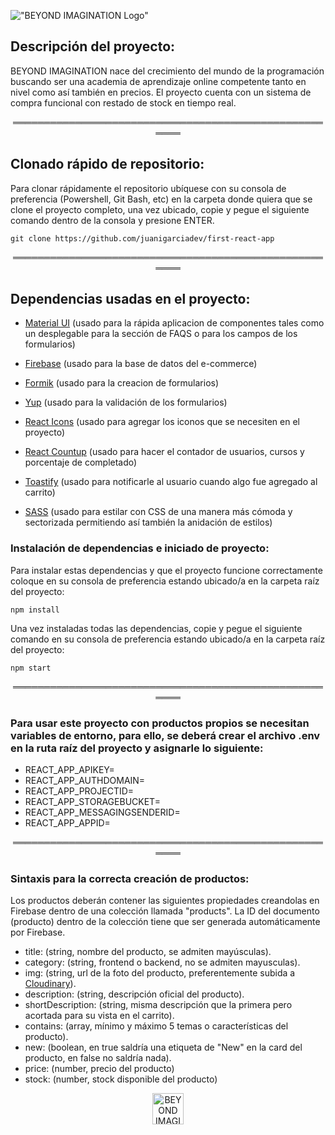 !["BEYOND IMAGINATION Logo"](https://res.cloudinary.com/diruiumfk/image/upload/v1680216082/beyond-imagination-full_jxvtga.png)

## Descripción del proyecto:

BEYOND IMAGINATION nace del crecimiento del mundo de la programación buscando ser una academia de aprendizaje online competente tanto en nivel como así también en precios. El proyecto cuenta con un sistema de compra funcional con restado de stock en tiempo real.

<p align="center">
══════════════════════════════════════════════════════
</p>

## Clonado rápido de repositorio:

Para clonar rápidamente el repositorio ubíquese con su consola de preferencia (Powershell, Git Bash, etc) en la carpeta donde quiera que se clone el proyecto completo, una vez ubicado, copie y pegue el siguiente comando dentro de la consola y presione ENTER.

```
git clone https://github.com/juanigarciadev/first-react-app
```

<p align="center">
══════════════════════════════════════════════════════
</p>

## Dependencias usadas en el proyecto:

- [Material UI](https://mui.com/) (usado para la rápida aplicacion de componentes tales como un desplegable para la sección de FAQS o para los campos de los formularios)

- [Firebase](https://firebase.google.com/) (usado para la base de datos del e-commerce)

- [Formik](https://formik.org/) (usado para la creacion de formularios)

- [Yup](https://www.npmjs.com/package/yup) (usado para la validación de los formularios)

- [React Icons](https://react-icons.github.io/react-icons) (usado para agregar los iconos que se necesiten en el proyecto)

- [React Countup](https://www.npmjs.com/package/react-countup) (usado para hacer el contador de usuarios, cursos y porcentaje de completado)

- [Toastify]() (usado para notificarle al usuario cuando algo fue agregado al carrito)

- [SASS]() (usado para estilar con CSS de una manera más cómoda y sectorizada permitiendo así también la anidación de estilos)

### Instalación de dependencias e iniciado de proyecto:

Para instalar estas dependencias y que el proyecto funcione correctamente coloque en su consola de preferencia estando ubicado/a en la carpeta raíz del proyecto:

```
npm install
```

Una vez instaladas todas las dependencias, copie y pegue el siguiente comando en su consola de preferencia estando ubicado/a en la carpeta raíz del proyecto:

```
npm start
```

<p align="center">
══════════════════════════════════════════════════════
</p>

### Para usar este proyecto con productos propios se necesitan variables de entorno, para ello, se deberá crear el archivo .env en la ruta raíz del proyecto y asignarle lo siguiente:

- REACT_APP_APIKEY=
- REACT_APP_AUTHDOMAIN=
- REACT_APP_PROJECTID=
- REACT_APP_STORAGEBUCKET=
- REACT_APP_MESSAGINGSENDERID=
- REACT_APP_APPID=

<p align="center">
══════════════════════════════════════════════════════
</p>

### Sintaxis para la correcta creación de productos:

Los productos deberán contener las siguientes propiedades creandolas en Firebase dentro de una colección llamada "products". La ID del documento (producto) dentro de la colección tiene que ser generada automáticamente por Firebase.

- title: (string, nombre del producto, se admiten mayúsculas).
- category: (string, frontend o backend, no se admiten mayusculas).
- img: (string, url de la foto del producto, preferentemente subida a [Cloudinary](https://cloudinary.com/)).
- description: (string, descripción oficial del producto).
- shortDescription: (string, misma descripción que la primera pero acortada para su vista en el carrito).
- contains: (array, mínimo y máximo 5 temas o características del producto).
- new: (boolean, en true saldría una etiqueta de "New" en la card del producto, en false no saldría nada).
- price: (number, precio del producto)
- stock: (number, stock disponible del producto)

<p align="center">
 <img width="50px" src="https://res.cloudinary.com/diruiumfk/image/upload/v1680216082/beyond-imagination_zfxqv7.png" alt="BEYOND IMAGINATION Logo Mini"/>
</p>
